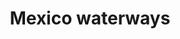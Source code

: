 ---
title: Mexico waterways
attribution: unknown
attribution-url: unknown
id: waterways
source-url: mapbox://mappingfuture.gf3tmx6r
layer: waterways
tags:
  - line
line-color: '#0b1ce4'
line-width: 0.5
---